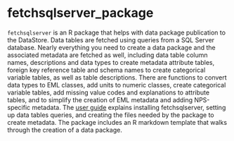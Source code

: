 # fetchsqlserver_package
`fetchsqlserver` is an R package that helps with data package publication to the DataStore. Data tables are fetched using queries from a SQL Server database. Nearly everything you need to create a data package and the associated metadata are fetched as well, including data table column names, descriptions and data types to create metadata attribute tables, foreign key reference table and schema names to create categorical variable tables, as well as table descriptions. There are functions to convert data types to EML classes, add units to numeric classes, create categorical variable tables, add missing value codes and explanations to attribute tables, and to simplify the creation of EML metadata and adding NPS-specific metadata. The [user guide](https://github.com/NPS-NCCN/fetchsqlserver_package/blob/main/inst/doc/fetchsqlserver_user_guide.pdf) explains installing fetchsqlserver, setting up data tables queries, and creating the files needed by the package to create metadata. The package includes an R markdown template that walks through the creation of a data package.
